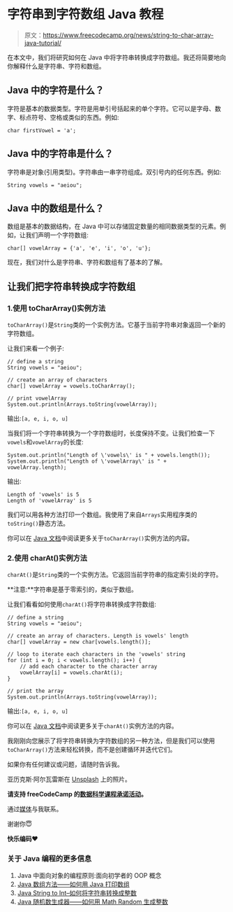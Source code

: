 # 字符串到字符数组 Java 教程

> 原文：<https://www.freecodecamp.org/news/string-to-char-array-java-tutorial/>

在本文中，我们将研究如何在 Java 中将字符串转换成字符数组。我还将简要地向你解释什么是字符串、字符和数组。

## Java 中的字符是什么？

字符是基本的数据类型。字符是用单引号括起来的单个字符。它可以是字母、数字、标点符号、空格或类似的东西。例如:

```
char firstVowel = 'a';
```

## Java 中的字符串是什么？

字符串是对象(引用类型)。字符串由一串字符组成。双引号内的任何东西。例如:

```
String vowels = "aeiou";
```

## Java 中的数组是什么？

数组是基本的数据结构，在 Java 中可以存储固定数量的相同数据类型的元素。例如，让我们声明一个字符数组:

```
char[] vowelArray = {'a', 'e', 'i', 'o', 'u'};
```

现在，我们对什么是字符串、字符和数组有了基本的了解。

## 让我们把字符串转换成字符数组

### 1.使用 toCharArray()实例方法

`toCharArray()`是`String`类的一个实例方法。它基于当前字符串对象返回一个新的字符数组。

让我们来看一个例子:

```
// define a string
String vowels = "aeiou";

// create an array of characters 
char[] vowelArray = vowels.toCharArray();

// print vowelArray
System.out.println(Arrays.toString(vowelArray));
```

输出:`[a, e, i, o, u]`

当我们将一个字符串转换为一个字符数组时，长度保持不变。让我们检查一下`vowels`和`vowelArray`的长度:

```
System.out.println("Length of \'vowels\' is " + vowels.length());
System.out.println("Length of \'vowelArray\' is " + vowelArray.length);
```

输出:

```
Length of 'vowels' is 5
Length of 'vowelArray' is 5
```

我们可以用各种方法打印一个数组。我使用了来自`Arrays`实用程序类的`toString()`静态方法。

你可以在 [Java 文档](https://docs.oracle.com/javase/8/docs/api/java/lang/String.html#toCharArray--)中阅读更多关于`toCharArray()`实例方法的内容。

### 2.使用 charAt()实例方法

`charAt()`是`String`类的一个实例方法。它返回当前字符串的指定索引处的字符。

**注意:**字符串是基于零索引的，类似于数组。

让我们看看如何使用`charAt()`将字符串转换成字符数组:

```
// define a string
String vowels = "aeiou";

// create an array of characters. Length is vowels' length
char[] vowelArray = new char[vowels.length()];

// loop to iterate each characters in the 'vowels' string
for (int i = 0; i < vowels.length(); i++) {
    // add each character to the character array
    vowelArray[i] = vowels.charAt(i);
}

// print the array
System.out.println(Arrays.toString(vowelArray));
```

输出:`[a, e, i, o, u]`

你可以在 [Java 文档](https://docs.oracle.com/javase/8/docs/api/java/lang/String.html#charAt-int-)中阅读更多关于`charAt()`实例方法的内容。

我刚刚向您展示了将字符串转换为字符数组的另一种方法，但是我们可以使用`toCharArray()`方法来轻松转换，而不是创建循环并迭代它们。

如果你有任何建议或问题，请随时告诉我。

亚历克斯·阿尔瓦雷斯在 [Unsplash](https://www.freecodecamp.org/news/s/photos/happy?utm_source=unsplash&utm_medium=referral&utm_content=creditCopyText) 上的照片。

**请支持 freeCodeCamp 的[数据科学课程承诺活动](https://www.freecodecamp.org/news/building-a-data-science-curriculum-with-advanced-math-and-machine-learning/)。**

通过[媒体](https://mvthanoshan.medium.com/)与我联系。

谢谢你😇

********快乐编码❤️********

### **关于 Java 编程的更多信息**

1.  Java 中面向对象的编程原则:面向初学者的 OOP 概念
2.  [Java 数组方法——如何用 Java 打印数组](https://www.freecodecamp.org/news/java-array-methods-how-to-print-an-array-in-java/)
3.  [Java String to Int–如何将字符串转换成整数](https://www.freecodecamp.org/news/java-string-to-int-how-to-convert-a-string-to-an-integer/)
4.  [Java 随机数生成器——如何用 Math Random 生成整数](https://www.freecodecamp.org/news/generate-random-numbers-java/)